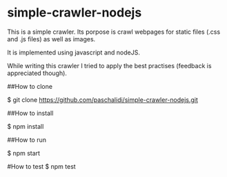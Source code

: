 # simple-crawler-nodejs

This is a simple crawler. Its porpose is crawl webpages for static files (.css and .js files) 
as well as images. 

It is implemented using javascript and nodeJS.

While writing this crawler I tried to apply the best practises (feedback is appreciated though).

##How to clone

$ git clone https://github.com/paschalidi/simple-crawler-nodejs.git <your-project-file>

##How to install

$ npm install

##How to run

$ npm start

#How to test
$ npm test


